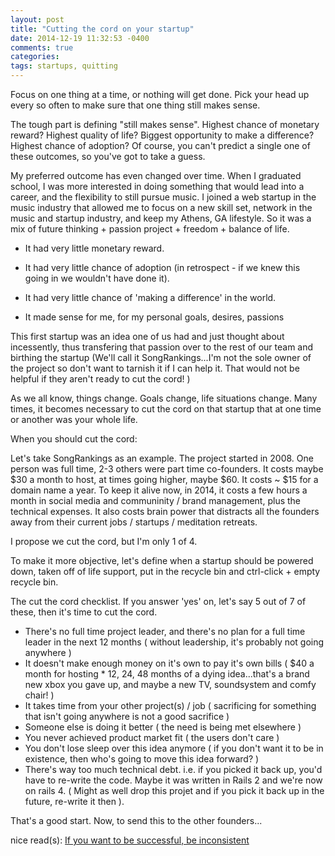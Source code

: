 ```yaml
---
layout: post
title: "Cutting the cord on your startup"
date: 2014-12-19 11:32:53 -0400
comments: true
categories: 
tags: startups, quitting
---
```

Focus on one thing at a time, or nothing will get done. Pick
your head up every so often to make sure that one thing still makes
sense.

The tough part is defining "still makes sense".  Highest chance of
monetary reward? Highest quality of life? Biggest opportunity to make a
difference? Highest chance of adoption? Of course, you can't predict a
single one of these outcomes, so you've got to take a guess. 

My preferred outcome has even changed over time.  When I graduated school,
I was more interested in doing something that would lead into a career,
and the flexibility to still pursue music.  I joined a web startup in
the music industry that allowed me to focus on a new skill set, network in the music and startup industry, and keep my Athens, GA lifestyle.  So it was a mix of future thinking + passion project + freedom + balance of life.  

- It had very little monetary reward. 

- It had very little chance of adoption (in retrospect - if we knew this going in we wouldn't have done it). 

- It had very little chance of 'making a difference' in the world.  

- It made sense for me, for my personal goals, desires, passions

This first startup was an idea one of us had and just thought about incessently, thus transfering that passion over to the rest of our team and birthing the startup (We'll call it SongRankings...I'm not the sole owner of the project so don't want to tarnish it if I can help it. That would not be helpful if they aren't ready to cut the cord! )

As we all know, things change. Goals change, life situations change.
Many times, it becomes necessary to cut the cord on that startup that at
one time or another was your whole life.

When you should cut the cord:

Let's take SongRankings as an example. The project started in 2008. One
person was full time, 2-3 others were part time co-founders. It costs
maybe $30 a month to host, at times going higher, maybe $60. It costs ~
$15 for a domain name a year.  To keep it alive now, in 2014, it costs a few hours a month in social
media and communinity / brand management, plus the technical expenses.
It also costs brain power that distracts all the founders away from
their current jobs / startups / meditation retreats.

I propose we cut the cord, but I'm only 1 of 4.

To make it more objective, let's define when a startup should be powered
down, taken off of life support, put in the recycle bin and
ctrl-click + empty recycle bin.

The cut the cord checklist. If you answer 'yes' on, let's say 5 out of 7
of these, then it's time to cut the cord.

- There's no full time project leader, and there's no plan for a full
time leader in the next 12 months ( without leadership, it's probably
not going anywhere )
- It doesn't make enough money on it's own to pay it's own bills ( $40 a
month for hosting * 12, 24, 48 months of a dying idea...that's a brand new xbox
you gave up, and maybe a new TV, soundsystem and comfy chair! )
- It takes time from your other project(s) / job ( sacrificing for
something that isn't going anywhere is not a good sacrifice )
- Someone else is doing it better ( the need is being met elsewhere )
- You never achieved product market fit ( the users don't care )
- You don't lose sleep over this idea anymore ( if you don't want it to
be in existence, then who's going to move this idea forward? )
- There's way too much technical debt. i.e. if you picked it back up,
you'd have to re-write the code. Maybe it was written in Rails 2 and
we're now on rails 4. ( Might as well drop this projet and if you pick
it back up in the future, re-write it then ).

That's a good start. Now, to send this to the other founders...

nice read(s): 
[If you want to be successful, be inconsistent](http://joel.is/post/34043941681/want-to-be-successful-be-inconsistent)


